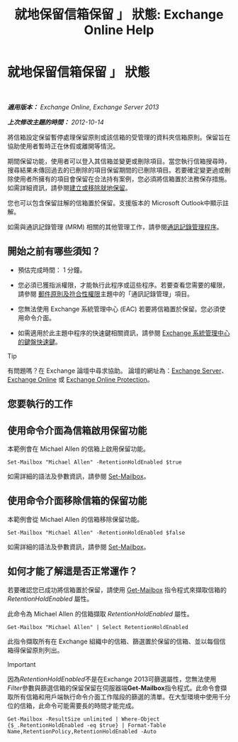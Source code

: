 ﻿---
title: '就地保留信箱保留 」 狀態: Exchange Online Help'
TOCTitle: 就地保留信箱保留 」 狀態
ms:assetid: 2baac4a7-3402-4142-bfb3-1649a950e677
ms:mtpsurl: https://technet.microsoft.com/zh-tw/library/Dd335168(v=EXCHG.150)
ms:contentKeyID: 50472758
ms.date: 05/23/2018
mtps_version: v=EXCHG.150
ms.translationtype: MT
---

# 就地保留信箱保留 」 狀態

 

_**適用版本：** Exchange Online, Exchange Server 2013_

_**上次修改主題的時間：** 2012-10-14_

將信箱設定保留暫停處理保留原則或該信箱的受管理的資料夾信箱原則。保留旨在協助使用者暫時正在休假或離開等情況。

期間保留功能，使用者可以登入其信箱並變更或刪除項目。當您執行信箱搜尋時，搜尋結果未傳回過去的已刪除的項目保留期間的已刪除項目。若要確定變更過或刪除使用者所擁有的項目會保留在合法持有案例，您必須將信箱置於法務保存措施。如需詳細資訊，請參閱[建立或移除就地保留](create-or-remove-an-in-place-hold-exchange-2013-help.md)。

您也可以包含保留註解的信箱置於保留。支援版本的 Microsoft Outlook中顯示註解。

如需與通訊記錄管理 (MRM) 相關的其他管理工作，請參閱[通訊記錄管理程序](messaging-records-management-procedures-exchange-2013-help.md)。

## 開始之前有哪些須知？

  - 預估完成時間： 1 分鐘。

  - 您必須已獲指派權限，才能執行此程序或這些程序。若要查看您需要的權限，請參閱 [郵件原則及符合性權限](messaging-policy-and-compliance-permissions-exchange-2013-help.md)主題中的「通訊記錄管理」項目。

  - 您無法使用 Exchange 系統管理中心 (EAC) 若要將信箱置於保留。您必須使用命令介面。

  - 如需適用於此主題中程序的快速鍵相關資訊，請參閱 [Exchange 系統管理中心的鍵盤快速鍵](keyboard-shortcuts-in-the-exchange-admin-center-exchange-online-protection-help.md)。


> [!TIP]  
> 有問題嗎？在 Exchange 論壇中尋求協助。 論壇的網址為：<a href="https://go.microsoft.com/fwlink/p/?linkid=60612">Exchange Server</a>、 <a href="https://go.microsoft.com/fwlink/p/?linkid=267542">Exchange Online</a> 或 <a href="https://go.microsoft.com/fwlink/p/?linkid=285351">Exchange Online Protection</a>。




## 您要執行的工作

## 使用命令介面為信箱啟用保留功能

本範例會在 Michael Allen 的信箱上啟用保留功能。

    Set-Mailbox "Michael Allen" -RetentionHoldEnabled $true

如需詳細的語法及參數資訊，請參閱 [Set-Mailbox](https://technet.microsoft.com/zh-tw/library/bb123981\(v=exchg.150\))。

## 使用命令介面移除信箱的保留功能

本範例會從 Michael Allen 的信箱移除保留功能。

    Set-Mailbox "Michael Allen" -RetentionHoldEnabled $false

如需詳細的語法及參數資訊，請參閱 [Set-Mailbox](https://technet.microsoft.com/zh-tw/library/bb123981\(v=exchg.150\))。

## 如何才能了解這是否正常運作？

若要確認您已成功將信箱置於保留，請使用 [Get-Mailbox](https://technet.microsoft.com/zh-tw/library/bb123685\(v=exchg.150\)) 指令程式來擷取信箱的 *RetentionHoldEnabled* 屬性。

此命令為 Michael Allen 的信箱擷取 *RetentionHoldEnabled* 屬性。

    Get-Mailbox "Michael Allen" | Select RetentionHoldEnabled

此指令擷取所有在 Exchange 組織中的信箱、篩選置於保留的信箱、並以每個信箱得保留原則列出。


> [!IMPORTANT]  
> 因為<em>RetentionHoldEnabled</em>不是在Exchange 2013可篩選屬性，您無法使用<em>Filter</em>參數與篩選信箱的保留保留在伺服器端<strong>Get-Mailbox</strong>指令程式。此命令會擷取所有信箱和用戶端執行命令介面工作階段的篩選的清單。在大型環境中使用千分位的信箱，此命令可能需要長的時間才能完成。




    Get-Mailbox -ResultSize unlimited | Where-Object {$_.RetentionHoldEnabled -eq $true} | Format-Table Name,RetentionPolicy,RetentionHoldEnabled -Auto

